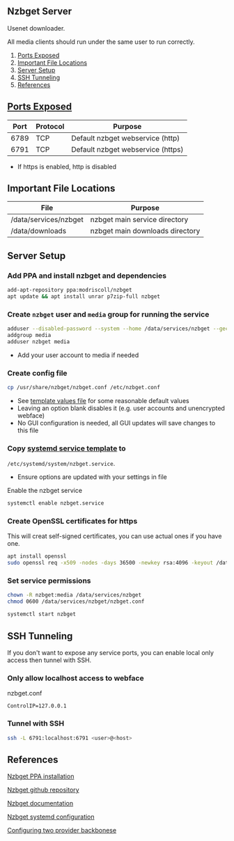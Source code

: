 Nzbget Server
-------------
Usenet downloader.

All media clients should run under the same user to run correctly.

1. [Ports Exposed](#ports-exposed)
1. [Important File Locations](#important-file-locations)
1. [Server Setup](#server-setup)
1. [SSH Tunneling](#ssh-tunneling)
1. [References](#references)

[Ports Exposed][1]
------------------

| Port | Protocol | Purpose                           |
|------|----------|-----------------------------------|
| 6789 | TCP      | Default nzbget webservice (http)  |
| 6791 | TCP      | Default nzbget webservice (https) |
 * If https is enabled, http is disabled

Important File Locations
------------------------

| File                  | Purpose                         |
|-----------------------|---------------------------------|
| /data/services/nzbget | nzbget main service directory   |
| /data/downloads       | nzbget main downloads directory |

Server Setup
------------
### Add PPA and install nzbget and dependencies
```bash
add-apt-repository ppa:modriscoll/nzbget
apt update && apt install unrar p7zip-full nzbget
```

### Create `nzbget` user and `media` group for running the service
```bash
adduser --disabled-password --system --home /data/services/nzbget --gecos "nzbget" --group nzbget
addgroup media
adduser nzbget media
```
 * Add your user account to media if needed

### Create config file
```bash
cp /usr/share/nzbget/nzbget.conf /etc/nzbget.conf
```
 * See [template values file](nzbget.conf) for some reasonable default values
 * Leaving an option blank disables it (e.g. user accounts and unencrypted
   webface)
 * No GUI configuration is needed, all GUI updates will save changes to this
   file

### Copy [systemd service template](nzbget.service) to
`/etc/systemd/system/nzbget.service`.
 * Ensure options are updated with your settings in file

Enable the nzbget service
```bash
systemctl enable nzbget.service
```

### Create OpenSSL certificates for https
This will creat self-signed certificates, you can use actual ones if you have
one.

```bash
apt install openssl
sudo openssl req -x509 -nodes -days 36500 -newkey rsa:4096 -keyout /data/services/nzbget/nzbget.key -out /data/services/nzbget/nzbget.crt
```

### Set service permissions

```bash
chown -R nzbget:media /data/services/nzbget
chmod 0600 /data/services/nzbget/nzbget.conf
```

```bash
systemctl start nzbget
```

SSH Tunneling
-------------
If you don't want to expose any service ports, you can enable local only access
then tunnel with SSH.

### Only allow localhost access to webface

nzbget.conf
```
ControlIP=127.0.0.1
```

### Tunnel with SSH

```bash
ssh -L 6791:localhost:6791 <user>@<host>
```

References
----------
[Nzbget PPA installation][1]

[Nzbget github repository][2]

[Nzbget documentation][3]

[Nzbget systemd configuration][4]

[Configuring two provider backbonese][5]

[1]: https://launchpad.net/~modriscoll/+archive/ubuntu/nzbget
[2]: https://github.com/nzbget/nzbget
[3]: https://github.com/nzbget/nzbget/wiki
[4]: http://www.htpcguides.com/install-latest-nzbget-on-ubuntu-15-x-with-easy-updates/
[5]: https://nzbgeek.info/showthread.php?tid=6720